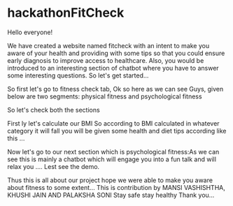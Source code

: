 # hackathonFitCheck
Hello everyone! 

We have created a website named fitcheck  with an intent to make you aware of your health and providing with some tips so that you could ensure early diagnosis to improve access to healthcare.
Also, you would be introduced to an interesting section of chatbot where you have to answer some interesting questions. 
So let's get started... 

So first let's go to fitness check tab, Ok so here as we can see 
Guys, given below  are two segments: physical fitness and psychological fitness

So let's check both the sections
 
First ly let's calculate our BMI
So according to  BMI calculated in whatever category it will fall you will be given some health and diet tips according like this ... 

Now let's go to our next section which is psychological fitness:As we can see this is mainly a chatbot which will engage you into a fun talk and will relax you .... Lest see the demo.

Thus this is all about our project hope we were able to make you aware about fitness to some extent... 
This is contribution by MANSI VASHISHTHA, KHUSHI JAIN AND PALAKSHA SONI
Stay safe stay healthy
Thank you...
